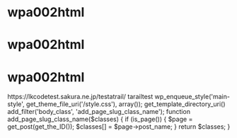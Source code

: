 # wpa002html

# wpa002html

# wpa002html

<?php

/**
 * testatrail functions and definitions
 *
 * @link https://developer.wordpress.org/themes/basics/theme-functions/
 *
 * @package testatrail
 */
/*****************************
 * ファイルの読み込み
 ****************************/
// 読み込ませたいファイルを追加
function add_files()
{
    // メインのスタイルstyle.cssを読み込ませるget_stylesheet_uri()
    wp_enqueue_style('main-style', get_stylesheet_uri());
    // トップページのスタイルhome.cssを読み込ませるget_template_directory_uri() . '/assets/scss/pages/home.css', array('main-style'));
    wp_enqueue_style('home-style', get_template_directory_uri() . "./assets/scss/pages/home.css", array('main-style'));
    // trueがbodyのうえ、falseはheadのなかで出力される
    wp_enqueue_script('jquery-cdn', 'https://code.jquery.com/jquery-3.6.0.min.js', array(), '3.6.0', true);
    // js/script.jsを読み込ませる(main-scriptはjQueryの読込後に実行、footerに反映させたいtrue)
    wp_enqueue_script('main-script', get_template_directory_uri() . '/assets/js/script.js', array('jquery-cdn'), '1.0.0', true);
}
// 追加したファイルを呼び出す
add_action('wp_enqueue_scripts', 'add_files');




<!--  -->
<?php
add_action('wp_enqueue_scripts', 'theme_enqueue_styles');
function theme_enqueue_styles()
{
  wp_enqueue_style('main-style', get_theme_file_uri('/style.css'), array());
}



パーミッション、プラグイン、
WPエラーログ
define('WP_DEBUG', true);
define('WP_DEBUG_LOG', true);
define('WP_DEBUG_DISPLAY', false);

<!--  -->
https://lkcodetest.sakura.ne.jp/testatrail/
tarailtest
<!--  -->
<?php

/**
 * testatrail functions and definitions
 *
 * @link https://developer.wordpress.org/themes/basics/theme-functions/
 *
 * @package testatrail
 */
/*****************************
 * ファイルの読み込み
 ****************************/
// 読み込ませたいファイルを追加
function add_files()
{
    // メインのスタイルstyle.cssを読み込ませるget_stylesheet_uri()
    wp_enqueue_style('main-style', get_stylesheet_uri());
    // 追加したファイルを呼び出す

}
add_action('wp_enqueue_scripts', 'add_files');
<!--  -->
wp_enqueue_style('main-style', get_theme_file_uri('/style.css'), array());
<!--  -->
<?php
add_action('wp_enqueue_scripts', 'theme_enqueue_styles');
function theme_enqueue_styles()
{
  wp_enqueue_style('main-style', get_theme_file_uri('/style.css'), array());
}
<!--  -->
get_template_directory_uri()
<!--  -->
add_filter('body_class', 'add_page_slug_class_name');
function add_page_slug_class_name($classes)
{
  if (is_page()) {
    $page = get_post(get_the_ID());
    $classes[] = $page->post_name;
  }
  return $classes;
}
